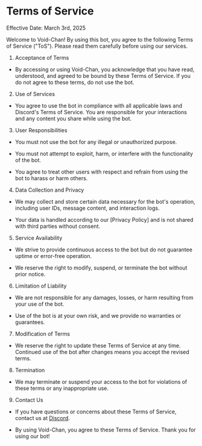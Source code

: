 # Terms of Service

Effective Date: March 3rd, 2025

Welcome to Void-Chan! By using this bot, you agree to the following Terms of Service ("ToS"). Please read them carefully before using our services.

1. Acceptance of Terms
- By accessing or using Void-Chan, you acknowledge that you have read, understood, and agreed to be bound by these Terms of Service. If you do not agree to these terms, do not use the bot.

2. Use of Services
- You agree to use the bot in compliance with all applicable laws and Discord's Terms of Service. You are responsible for your interactions and any content you share while using the bot.

3. User Responsibilities

- You must not use the bot for any illegal or unauthorized purpose.

- You must not attempt to exploit, harm, or interfere with the functionality of the bot.

- You agree to treat other users with respect and refrain from using the bot to harass or harm others.

4. Data Collection and Privacy

- We may collect and store certain data necessary for the bot's operation, including user IDs, message content, and interaction logs.

- Your data is handled according to our [Privacy Policy] and is not shared with third parties without consent.

5. Service Availability

- We strive to provide continuous access to the bot but do not guarantee uptime or error-free operation.

- We reserve the right to modify, suspend, or terminate the bot without prior notice.

6. Limitation of Liability

- We are not responsible for any damages, losses, or harm resulting from your use of the bot.

- Use of the bot is at your own risk, and we provide no warranties or guarantees.

7. Modification of Terms

- We reserve the right to update these Terms of Service at any time. Continued use of the bot after changes means you accept the revised terms.

8. Termination

- We may terminate or suspend your access to the bot for violations of these terms or any inappropriate use.

9. Contact Us
- If you have questions or concerns about these Terms of Service, contact us at [Discord](https://discord.com/users/@raqkun).

- By using Void-Chan, you agree to these Terms of Service. Thank you for using our bot!
